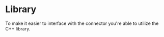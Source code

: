# Library

To make it easier to interface with the connector you're able to utilize the C++ library.
